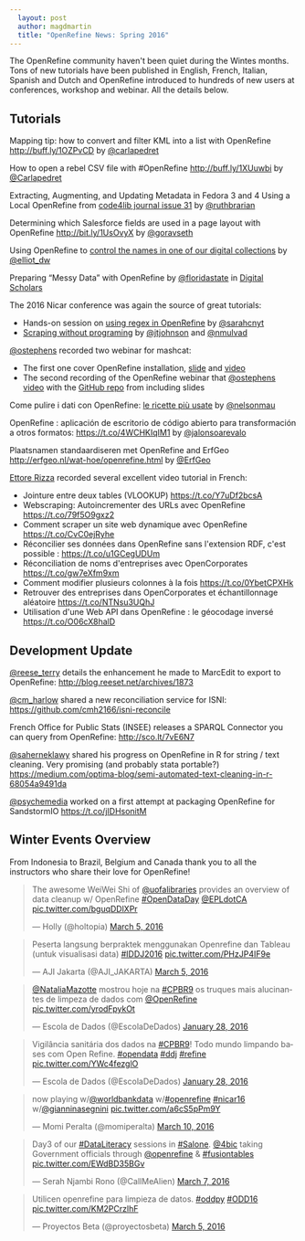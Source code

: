 ```yaml
---
  layout: post
  author: magdmartin
  title: "OpenRefine News: Spring 2016"
---
```


The OpenRefine community haven't been quiet during the Wintes months. Tons of new tutorials have been published in English, French, Italian, Spanish and Dutch and OpenRefine introduced to hundreds of new users at conferences, workshop and webinar. All the details below. 

## Tutorials 


Mapping tip: how to convert and filter KML into a list with OpenRefine http://buff.ly/1OZPvCD by [@carlapedret](http://twitter.com/carlapedret)

How to open a rebel CSV file with #OpenRefine http://buff.ly/1XUuwbi by [@Carlapedret](http://twitter.com/Carlapedret)

Extracting, Augmenting, and Updating Metadata in Fedora 3 and 4 Using a Local OpenRefine from [code4lib journal issue 31](http://journal.code4lib.org/articles/11179) by [@ruthbrarian](http://twitter.com/ruthbrarian)

Determining which Salesforce fields are used in a page layout with OpenRefine http://bit.ly/1UsOvyX by [@goravseth](http://twitter.com/goravseth)

Using OpenRefine to [control the names in one of our digital collections](http://www.elliotdwilliams.com/controlling-all-the-names/) by [@elliot_dw](http://twitter.com/elliot_dw)

Preparing “Messy Data” with OpenRefine by [@floridastate](http://twitter.com/floridastate) in [Digital Scholars](https://digitalscholars.wordpress.com/2016/02/08/preparing-messy-data-with-openrefine/)

The 2016 Nicar conference was again the source of great tutorials:

* Hands-on session on [using regex in OpenRefine](https://github.com/sarahcnyt/data-journalism/tree/master/openrefine) by [@sarahcnyt](http://twitter.com/sarahcnyt)
* [Scraping without programing](http://ow.ly/ZdDGe) by [@jtjohnson](http://twitter.com/jtjohnson) and [@nmulvad](http://twitter.com/nmulvad)  

[@ostephens](http://twitter.com/ostephens) recorded two webinar for mashcat:

* The first one cover OpenRefine installation, [slide](https://t.co/4FArgykgSL) and [video](https://summit.uwaterloo.ca/p389l6kkluv/)
* The second recording of the OpenRefine webinar that [@ostephens](http://twitter.com/ostephens) [video](https://summit.uwaterloo.ca/p4j215e3vel/)  with the [GitHub repo](https://github.com/ostephens/mashcat-openrefine) from including slides

Come pulire i dati con OpenRefine: [le ricette più usate](https://t.co/sHekDidbCl) by [@nelsonmau](http://twitter.com/nelsonmau)

OpenRefine : aplicación de escritorio de código abierto para transformación a otros formatos: https://t.co/4WCHKIqIM1 by [@jalonsoarevalo](http://twitter.com/jalonsoarevalo)


Plaatsnamen standaardiseren met OpenRefine and ErfGeo http://erfgeo.nl/wat-hoe/openrefine.html by [@ErfGeo](http://twitter.com/ErfGeo)

[Ettore Rizza](http://twitter.com/Ettore_Rizza) recorded several excellent video tutorial in French:

* Jointure entre deux tables (VLOOKUP) https://t.co/Y7uDf2bcsA
* Webscraping: Autoincrementer des URLs avec OpenRefine https://t.co/79f5O9gxz2
* Comment scraper un site web dynamique avec OpenRefine https://t.co/CvC0ejRyhe
* Réconcilier ses données dans OpenRefine sans l'extension RDF, c'est possible : https://t.co/u1GCegUDUm
* Réconciliation de noms d'entreprises avec OpenCorporates https://t.co/gw7eXfm9xm
* Comment modifier plusieurs colonnes à la fois https://t.co/0YbetCPXHk 
* Retrouver des entreprises dans OpenCorporates et échantillonnage aléatoire https://t.co/NTNsu3UQhJ
* Utilisation d'une Web API dans OpenRefine : le géocodage inversé https://t.co/O06cX8halD


## Development Update

[@reese_terry](http://twitter.com/reese_terry) details the enhancement he made to MarcEdit to export to OpenRefine: http://blog.reeset.net/archives/1873 

[@cm_harlow](http://twitter.com/cm_harlow) shared a new reconciliation service for ISNI: https://github.com/cmh2166/isni-reconcile

French Office for Public Stats (INSEE) releases a SPARQL Connector you can query from OpenRefine: http://sco.lt/7vE6N7 

[@saherneklawy](http://twitter.com/saherneklawy) shared his progress on OpenRefine in R for string / text cleaning. Very promising (and probably stata portable?) https://medium.com/optima-blog/semi-automated-text-cleaning-in-r-68054a9491da

[@psychemedia](http://twitter.com/psychemedia) worked on a first attempt at packaging OpenRefine for SandstormIO https://t.co/jIDHsonitM


## Winter Events Overview

From Indonesia to Brazil, Belgium and Canada thank you to all the instructors who share their love for OpenRefine! 

<blockquote class="twitter-tweet" data-lang="en"><p lang="en" dir="ltr">The awesome WeiWei Shi of <a href="https://twitter.com/uofalibraries">@uofalibraries</a> provides an overview of data cleanup w/ OpenRefine <a href="https://twitter.com/hashtag/OpenDataDay?src=hash">#OpenDataDay</a> <a href="https://twitter.com/EPLdotCA">@EPLdotCA</a> <a href="https://t.co/bguqDDlXPr">pic.twitter.com/bguqDDlXPr</a></p>&mdash; Holly (@holtopia) <a href="https://twitter.com/holtopia/status/706183578996969472">March 5, 2016</a></blockquote>
<script async src="//platform.twitter.com/widgets.js" charset="utf-8"></script>

<blockquote class="twitter-tweet" data-lang="en"><p lang="in" dir="ltr">Peserta langsung berpraktek menggunakan Openrefine dan Tableau (untuk visualisasi data) <a href="https://twitter.com/hashtag/IDDJ2016?src=hash">#IDDJ2016</a> <a href="https://t.co/PHzJP4IF9e">pic.twitter.com/PHzJP4IF9e</a></p>&mdash; AJI Jakarta (@AJI_JAKARTA) <a href="https://twitter.com/AJI_JAKARTA/status/705972413649940480">March 5, 2016</a></blockquote>
<script async src="//platform.twitter.com/widgets.js" charset="utf-8"></script>

<blockquote class="twitter-tweet" data-lang="en"><p lang="pt" dir="ltr"><a href="https://twitter.com/NataliaMazotte">@NataliaMazotte</a> mostrou hoje na <a href="https://twitter.com/hashtag/CPBR9?src=hash">#CPBR9</a> os truques mais alucinantes de limpeza de dados com <a href="https://twitter.com/OpenRefine">@OpenRefine</a> <a href="https://t.co/yrodFpykOt">pic.twitter.com/yrodFpykOt</a></p>&mdash; Escola de Dados (@EscolaDeDados) <a href="https://twitter.com/EscolaDeDados/status/692530663929581568">January 28, 2016</a></blockquote>
<script async src="//platform.twitter.com/widgets.js" charset="utf-8"></script>

<blockquote class="twitter-tweet" data-lang="en"><p lang="pt" dir="ltr">Vigilância sanitária dos dados na <a href="https://twitter.com/hashtag/CPBR9?src=hash">#CPBR9</a>! Todo mundo limpando bases com Open Refine. <a href="https://twitter.com/hashtag/opendata?src=hash">#opendata</a> <a href="https://twitter.com/hashtag/ddj?src=hash">#ddj</a> <a href="https://twitter.com/hashtag/refine?src=hash">#refine</a> <a href="https://t.co/YWc4fezglO">pic.twitter.com/YWc4fezglO</a></p>&mdash; Escola de Dados (@EscolaDeDados) <a href="https://twitter.com/EscolaDeDados/status/692504146386272256">January 28, 2016</a></blockquote>
<script async src="//platform.twitter.com/widgets.js" charset="utf-8"></script>

<blockquote class="twitter-tweet" data-lang="en"><p lang="en" dir="ltr">now playing w/<a href="https://twitter.com/worldbankdata">@worldbankdata</a> w/<a href="https://twitter.com/hashtag/openrefine?src=hash">#openrefine</a> <a href="https://twitter.com/hashtag/nicar16?src=hash">#nicar16</a> w/<a href="https://twitter.com/gianninasegnini">@gianninasegnini</a> <a href="https://t.co/a6cS5pPm9Y">pic.twitter.com/a6cS5pPm9Y</a></p>&mdash; Momi Peralta (@momiperalta) <a href="https://twitter.com/momiperalta/status/707968281672462337">March 10, 2016</a></blockquote>
<script async src="//platform.twitter.com/widgets.js" charset="utf-8"></script>

<blockquote class="twitter-tweet" data-lang="en"><p lang="en" dir="ltr">Day3 of our <a href="https://twitter.com/hashtag/DataLiteracy?src=hash">#DataLiteracy</a> sessions in <a href="https://twitter.com/hashtag/Salone?src=hash">#Salone</a>. <a href="https://twitter.com/4bic">@4bic</a> taking Government officials through <a href="https://twitter.com/OpenRefine">@openrefine</a> &amp; <a href="https://twitter.com/hashtag/fusiontables?src=hash">#fusiontables</a> <a href="https://t.co/EWdBD35BGv">pic.twitter.com/EWdBD35BGv</a></p>&mdash; Serah Njambi Rono (@CallMeAlien) <a href="https://twitter.com/CallMeAlien/status/706822608453435392">March 7, 2016</a></blockquote>
<script async src="//platform.twitter.com/widgets.js" charset="utf-8"></script>

<blockquote class="twitter-tweet" data-lang="en"><p lang="es" dir="ltr">Utilicen openrefine para limpieza de datos. <a href="https://twitter.com/hashtag/oddpy?src=hash">#oddpy</a> <a href="https://twitter.com/hashtag/ODD16?src=hash">#ODD16</a> <a href="https://t.co/KM2PCrzlhF">pic.twitter.com/KM2PCrzlhF</a></p>&mdash; Proyectos Beta (@proyectosbeta) <a href="https://twitter.com/proyectosbeta/status/706209590405435392">March 5, 2016</a></blockquote>
<script async src="//platform.twitter.com/widgets.js" charset="utf-8"></script>
